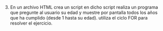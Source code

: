 3. En un archivo HTML crea un script en dicho script realiza un programa que
pregunte al usuario su edad y muestre por pantalla todos los años que ha
cumplido (desde 1 hasta su edad). utiliza el ciclo FOR para resolver el
ejercicio.
